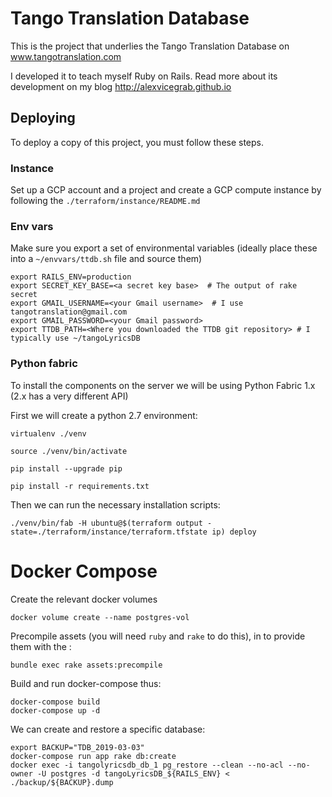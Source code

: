 # Tango Translation Database

This is the project that underlies the Tango Translation Database on www.tangotranslation.com

I developed it to teach myself Ruby on Rails. Read more about its development on my blog http://alexvicegrab.github.io

## Deploying

To deploy a copy of this project, you must follow these steps.

### Instance

Set up a GCP account and a project and create a GCP compute instance by following the `./terraform/instance/README.md`

### Env vars

Make sure you export a set of environmental variables (ideally place these into a `~/envvars/ttdb.sh` file and source them)

    export RAILS_ENV=production
    export SECRET_KEY_BASE=<a secret key base>  # The output of rake secret
    export GMAIL_USERNAME=<your Gmail username>  # I use tangotranslation@gmail.com
    export GMAIL_PASSWORD=<your Gmail password>
    export TTDB_PATH=<Where you downloaded the TTDB git repository> # I typically use ~/tangoLyricsDB

### Python fabric

To install the components on the server we will be using Python Fabric 1.x (2.x has a very different API)

First we will create a python 2.7 environment:

    virtualenv ./venv

    source ./venv/bin/activate

    pip install --upgrade pip

    pip install -r requirements.txt

Then we can run the necessary installation scripts:

    ./venv/bin/fab -H ubuntu@$(terraform output -state=./terraform/instance/terraform.tfstate ip) deploy

# Docker Compose

Create the relevant docker volumes

    docker volume create --name postgres-vol

Precompile assets (you will need `ruby` and `rake` to do this), in to provide them with the :

    bundle exec rake assets:precompile

Build and run docker-compose thus:

    docker-compose build
    docker-compose up -d

We can create and restore a specific database:
    
    export BACKUP="TDB_2019-03-03"
    docker-compose run app rake db:create
    docker exec -i tangolyricsdb_db_1 pg_restore --clean --no-acl --no-owner -U postgres -d tangoLyricsDB_${RAILS_ENV} < ./backup/${BACKUP}.dump 
